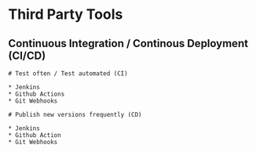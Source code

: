# Third Party Tools 

## Continuous Integration / Continous Deployment (CI/CD) 

```
# Test often / Test automated (CI) 

* Jenkins 
* Github Actions 
* Git Webhooks 

# Publish new versions frequently (CD) 

* Jenkins
* Github Action
* Git Webhooks 
```

